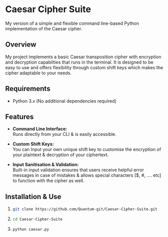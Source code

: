 # Caesar Cipher Suite

My version of a simple and flexible command line-based Python implementation of the Caesar cipher.

## Overview

My project implements a basic Caesar transposition cipher with encryption and decryption capabilties that runs in the terminal. 
It is designed to be easy to use and offers flexibility through custom shift keys which makes the cipher adaptable to your needs. 

## Requirements
- Python 3.x (No additional dependencies required)


## Features

- **Command Line Interface:**  
  Runs directly from your CLI & is easily accessible.

- **Custom Shift Keys:**  
  You can Input your own unique shift key to customise the encryption of your plaintext & decryption of your ciphertext.

- **Input Sanitisation & Validation:**  
  Built-in input validation ensures that users receive helpful error messages in case of mistakes & allows special characters [$, #, .... etc] to function with the cipher as well.

## Installation & Use

1. 
    ```bash
   git clone https://github.com/Quantum-git/Caesar-Cipher-Suite.git
2.
    ```bash
    cd Caesar-Cipher-Suite

3.
    ```bash
    python caesar.py
  
